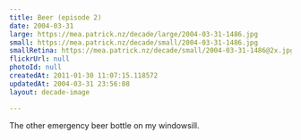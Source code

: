 ```yaml
---
title: Beer (episode 2)
date: 2004-03-31
large: https://mea.patrick.nz/decade/large/2004-03-31-1486.jpg
small: https://mea.patrick.nz/decade/small/2004-03-31-1486.jpg
smallRetina: https://mea.patrick.nz/decade/small/2004-03-31-1486@2x.jpg
flickrUrl: null
photoId: null
createdAt: 2011-01-30 11:07:15.118572
updatedAt: 2004-03-31 23:56:08
layout: decade-image

---
```

The other emergency beer bottle on my windowsill. 
